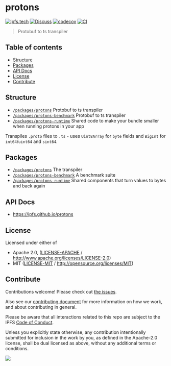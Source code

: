 # protons <!-- omit in toc -->

[![ipfs.tech](https://img.shields.io/badge/project-IPFS-blue.svg?style=flat-square)](https://ipfs.tech)
[![Discuss](https://img.shields.io/discourse/https/discuss.ipfs.tech/posts.svg?style=flat-square)](https://discuss.ipfs.tech)
[![codecov](https://img.shields.io/codecov/c/github/ipfs/protons.svg?style=flat-square)](https://codecov.io/gh/ipfs/protons)
[![CI](https://img.shields.io/github/actions/workflow/status/ipfs/protons/js-test-and-release.yml?branch=master\&style=flat-square)](https://github.com/ipfs/protons/actions/workflows/js-test-and-release.yml?query=branch%3Amaster)

> Protobuf to ts transpiler

## Table of contents <!-- omit in toc -->

- [Structure](#structure)
- [Packages](#packages)
- [API Docs](#api-docs)
- [License](#license)
- [Contribute](#contribute)

## Structure

- [`/packages/protons`](./packages/protons) Protobuf to ts transpiler
- [`/packages/protons-benchmark`](./packages/protons-benchmark) Protobuf to ts transpiler
- [`/packages/protons-runtime`](./packages/protons-runtime) Shared code to make your bundle smaller when running protons in your app

Transpiles `.proto` files to `.ts` - uses `Uint8Array` for `byte` fields and `BigInt` for `int64`/`uint64` and `sint64`.

## Packages

- [`/packages/protons`](./packages/protons) The transpiler
- [`/packages/protons-benchmark`](./packages/protons-benchmark) A benchmark suite
- [`/packages/protons-runtime`](./packages/protons-runtime) Shared components that turn values to bytes and back again

## API Docs

- <https://ipfs.github.io/protons>

## License

Licensed under either of

- Apache 2.0, ([LICENSE-APACHE](LICENSE-APACHE) / <http://www.apache.org/licenses/LICENSE-2.0>)
- MIT ([LICENSE-MIT](LICENSE-MIT) / <http://opensource.org/licenses/MIT>)

## Contribute

Contributions welcome! Please check out [the issues](https://github.com/ipfs/protons/issues).

Also see our [contributing document](https://github.com/ipfs/community/blob/master/CONTRIBUTING_JS.md) for more information on how we work, and about contributing in general.

Please be aware that all interactions related to this repo are subject to the IPFS [Code of Conduct](https://github.com/ipfs/community/blob/master/code-of-conduct.md).

Unless you explicitly state otherwise, any contribution intentionally submitted for inclusion in the work by you, as defined in the Apache-2.0 license, shall be dual licensed as above, without any additional terms or conditions.

[![](https://cdn.rawgit.com/jbenet/contribute-ipfs-gif/master/img/contribute.gif)](https://github.com/ipfs/community/blob/master/CONTRIBUTING.md)
